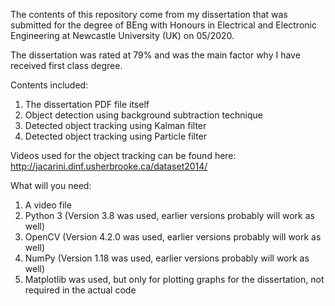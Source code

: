 The contents of this repository come from my dissertation that was submitted for the degree of BEng with Honours in Electrical and Electronic Engineering at Newcastle University (UK) on 05/2020.

The dissertation was rated at 79% and was the main factor why I have received first class degree.

Contents included:

1. The dissertation PDF file itself
2. Object detection using background subtraction technique
3. Detected object tracking using Kalman filter
4. Detected object tracking using Particle filter

Videos used for the object tracking can be found here: http://jacarini.dinf.usherbrooke.ca/dataset2014/

What will you need:

1. A video file
2. Python 3 (Version 3.8 was used, earlier versions probably will work as well)
3. OpenCV (Version 4.2.0 was used, earlier versions probably will work as well)
4. NumPy (Version 1.18 was used, earlier versions probably will work as well)
5. Matplotlib was used, but only for plotting graphs for the dissertation, not required in the actual code
